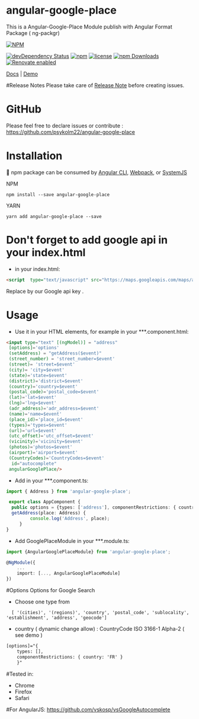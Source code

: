 # angular-google-place
This is a Angular-Google-Place Module publish with Angular Format Package ( ng-packgr)

[![NPM](https://nodei.co/npm/angular-google-place.png?downloads=true&downloadRank=true&stars=true)](https://nodei.co/npm/angular-google-place/)

[![devDependency Status](https://gemnasium.com/badges/github.com/psykolm22/angular-google-place.svg)](https://gemnasium.com/github.com/psykolm22/ng2-google-place-autocomplete) [![npm](http://img.shields.io/npm/v/angular-google-place.svg?style=flat)](https://www.npmjs.org/package/angular-google-place) [![license](https://img.shields.io/github/license/psykolm22/angular-google-place.svg)]()
[![npm Downloads](https://img.shields.io/npm/dw/angular-google-place.svg?style=flat-square)](https://www.npmjs.com/package/ng-packagr)
[![Renovate enabled](https://img.shields.io/badge/renovate-enabled-brightgreen.svg?style=flat-square)](https://renovateapp.com/)

[Docs](https://psykolm22.github.io/angular-google-place) | [Demo](https://psykolm22.github.io/angular-google-place/) 

#Release Notes
Please take care of [Release Note](https://github.com/psykolm22/angular-google-place/releases) before creating issues.  


# GitHub
Please feel free to declare issues or contribute  : https://github.com/psykolm22/angular-google-place

# Installation
:school_satchel: npm package can be consumed by [Angular CLI](https://github.com/angular/angular-cli), [Webpack](https://github.com/webpack/webpack), or [SystemJS](https://github.com/systemjs/systemjs)

NPM

    npm install --save angular-google-place

YARN

    yarn add angular-google-place --save

# Don't forget to add google api in your index.html
* in your index.html:
```html
<script  type="text/javascript" src="https://maps.googleapis.com/maps/api/js?libraries=places&key=GOOGLE_API_KEY"></script>
```
Replace by our Google api key .

# Usage
* Use it in your HTML elements, for example in your ***.component.html:
```html
<input type="text" [(ngModel)] = "address" 
 [options]='options' 
 (setAddress) = "getAddress($event)"
 (street_number) = 'street_number=$event'
 (street)= 'street=$event'
 (city)= 'city=$event'
 (state)='state=$event'
 (district)='district=$event'
 (country)='country=$event'
 (postal_code)='postal_code=$event'
 (lat)='lat=$event' 
 (lng)='lng=$event' 
 (adr_address)='adr_address=$event' 
 (name)='name=$event' 
 (place_id)='place_id=$event' 
 (types)='types=$event' 
 (url)='url=$event'  
 (utc_offset)='utc_offset=$event' 
 (vicinity)='vicinity=$event' 
 (photos)='photos=$event' 
 (airport)='airport=$event' 
 (CountryCodes)='CountryCodes=$event'
  id="autocomplete"
 angularGooglePlace/> 
```
* Add in your ***.component.ts:
```typeScript
import { Address } from 'angular-google-place';

 export class AppComponent {
  public options = {types: ['address'], componentRestrictions: { country: 'FR' }};
  getAddress(place: Address) {
         console.log('Address', place);
     }
}
```

* Add GooglePlaceModule in your ***.module.ts:
```typeScript
import {AngularGooglePlaceModule} from 'angular-google-place';

@NgModule({
    ...
    import: [..., AngularGooglePlaceModule]
})
```

#Options
Options for Google Search
* Choose one type from
```
  [ '(cities)', '(regions)', 'country', 'postal_code', 'sublocality', 'establishment', 'address', 'geocode'] 
```  
* country ( dynamic change allow) : CountryCode ISO 3166-1 Alpha-2 ( see demo )
```html  
[options]="{
    types: [],
    componentRestrictions: { country: 'FR' }
    }"
```


#Tested in:
* Chrome
* Firefox
* Safari


#For AngularJS:
https://github.com/vskosp/vsGoogleAutocomplete



